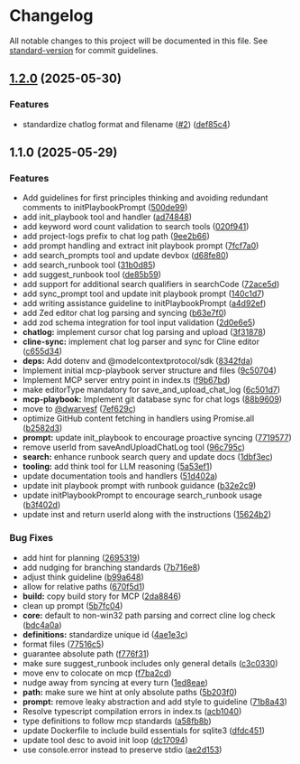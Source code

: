 # Changelog

All notable changes to this project will be documented in this file. See [standard-version](https://github.com/conventional-changelog/standard-version) for commit guidelines.

## [1.2.0](https://github.com/dwarvesf/mcp-playbook/compare/v1.1.0...v1.2.0) (2025-05-30)

### Features

- standardize chatlog format and filename ([#2](https://github.com/dwarvesf/mcp-playbook/issues/2)) ([def85c4](https://github.com/dwarvesf/mcp-playbook/commit/def85c464042d27de6eb4e3ccd4d1a604373bcda))

## 1.1.0 (2025-05-29)

### Features

- Add guidelines for first principles thinking and avoiding redundant comments to initPlaybookPrompt ([500de99](https://github.com/dwarvesf/mcp-playbook/commit/500de996bc95b2415cc0a88394b04ace2386c2b3))
- add init_playbook tool and handler ([ad74848](https://github.com/dwarvesf/mcp-playbook/commit/ad748486d3271383e8eaa826fa15eac821195056))
- add keyword word count validation to search tools ([020f941](https://github.com/dwarvesf/mcp-playbook/commit/020f94152d22d70ef103b63c89f9ee05ffc0eca1))
- add project-logs prefix to chat log path ([9ee2b66](https://github.com/dwarvesf/mcp-playbook/commit/9ee2b66e6a9ca2bf5733263594262ed28e4c56d7))
- add prompt handling and extract init playbook prompt ([7fcf7a0](https://github.com/dwarvesf/mcp-playbook/commit/7fcf7a061c8edf0d47ac5b614da392b771a98eaf))
- add search_prompts tool and update devbox ([d68fe80](https://github.com/dwarvesf/mcp-playbook/commit/d68fe80a956abaaac30a22029f0675a5c666570a))
- add search_runbook tool ([31b0d85](https://github.com/dwarvesf/mcp-playbook/commit/31b0d85d1bf2a3a8d26b1d80406bf35a39bf657a))
- add suggest_runbook tool ([de85b59](https://github.com/dwarvesf/mcp-playbook/commit/de85b595f8d2819b83ac06dadd46be1bb2fe4c38))
- add support for additional search qualifiers in searchCode ([72ace5d](https://github.com/dwarvesf/mcp-playbook/commit/72ace5daccdd68dc9dc6bca060295b8a6ba86b52))
- add sync_prompt tool and update init playbook prompt ([140c1d7](https://github.com/dwarvesf/mcp-playbook/commit/140c1d7619d1fa9dfda3cf216115aba25811481c))
- add writing assistance guideline to initPlaybookPrompt ([a4d92ef](https://github.com/dwarvesf/mcp-playbook/commit/a4d92ef94f4344a2a463cd8ba50c0593052190e8))
- add Zed editor chat log parsing and syncing ([b63e7f0](https://github.com/dwarvesf/mcp-playbook/commit/b63e7f0fe4c20c3762fddba4427ac8f9b0a0467f))
- add zod schema integration for tool input validation ([2d0e6e5](https://github.com/dwarvesf/mcp-playbook/commit/2d0e6e56030f8883c905b8400823a0e9a2f1aaca))
- **chatlog:** implement cursor chat log parsing and upload ([3f31878](https://github.com/dwarvesf/mcp-playbook/commit/3f318783853d52be6cdaf570264b28fd77888b5a))
- **cline-sync:** implement chat log parser and sync for Cline editor ([c655d34](https://github.com/dwarvesf/mcp-playbook/commit/c655d343fed92128d8dc5c6457c0d62aa2c3bb67))
- **deps:** Add dotenv and @modelcontextprotocol/sdk ([8342fda](https://github.com/dwarvesf/mcp-playbook/commit/8342fda9590a455553a12a2bdad694209edccb02))
- Implement initial mcp-playbook server structure and files ([9c50704](https://github.com/dwarvesf/mcp-playbook/commit/9c50704c74c63f0495909dd2d4551e6e1c616f11))
- Implement MCP server entry point in index.ts ([f9b67bd](https://github.com/dwarvesf/mcp-playbook/commit/f9b67bd9bcea2868f0d131365a98e1715a008fd6))
- make editorType mandatory for save_and_upload_chat_log ([6c501d7](https://github.com/dwarvesf/mcp-playbook/commit/6c501d7e88ebafbc1e1566730c5b195aa09b3829))
- **mcp-playbook:** Implement git database sync for chat logs ([88b9609](https://github.com/dwarvesf/mcp-playbook/commit/88b960903b67fb853ad774ed595cc6fa26d4c65a))
- move to [@dwarvesf](https://github.com/dwarvesf) ([7ef629c](https://github.com/dwarvesf/mcp-playbook/commit/7ef629c626c831a6ecfc122925379325c1b9c322))
- optimize GitHub content fetching in handlers using Promise.all ([b2582d3](https://github.com/dwarvesf/mcp-playbook/commit/b2582d3e70ce12e3ee32c2474c9b0cf6ba33c863))
- **prompt:** update init_playbook to encourage proactive syncing ([7719577](https://github.com/dwarvesf/mcp-playbook/commit/77195770c315d97e1b4a87299b4ce4d1aa9c4843))
- remove userId from saveAndUploadChatLog tool ([96c795c](https://github.com/dwarvesf/mcp-playbook/commit/96c795c37fd46f16341d4518a4ffee7767a9c8f1))
- **search:** enhance runbook search query and update docs ([1dbf3ec](https://github.com/dwarvesf/mcp-playbook/commit/1dbf3ec028dc16f471475949ef775ff17714571b))
- **tooling:** add think tool for LLM reasoning ([5a53ef1](https://github.com/dwarvesf/mcp-playbook/commit/5a53ef16575564a1da5637238e0f600e1e44a7ed))
- update documentation tools and handlers ([51d402a](https://github.com/dwarvesf/mcp-playbook/commit/51d402a3f701977ab26c8766c115553c13df294d))
- update init playbook prompt with runbook guidance ([b32e2c9](https://github.com/dwarvesf/mcp-playbook/commit/b32e2c918e1a1c7f18d9ba8f54eb091bd2fb2b94))
- update initPlaybookPrompt to encourage search_runbook usage ([b3f402d](https://github.com/dwarvesf/mcp-playbook/commit/b3f402dc997a3d40dd99047e7b99ce23a38ddbec))
- update inst and return userId along with the instructions ([15624b2](https://github.com/dwarvesf/mcp-playbook/commit/15624b2bc199dfe0c91e6d021f31a65d0d34722b))

### Bug Fixes

- add hint for planning ([2695319](https://github.com/dwarvesf/mcp-playbook/commit/2695319c23893059e73a9d0ba22fe9c94867a9e2))
- add nudging for branching standards ([7b716e8](https://github.com/dwarvesf/mcp-playbook/commit/7b716e831afdafc1df479b3d40c7a74ecad8e4f4))
- adjust think guideline ([b99a648](https://github.com/dwarvesf/mcp-playbook/commit/b99a648106534eaa1cd6135a7465d29513285cd5))
- allow for relative paths ([670f5d1](https://github.com/dwarvesf/mcp-playbook/commit/670f5d1c404bda8f05496e9cfedae6b4391152c5))
- **build:** copy build story for MCP ([2da8846](https://github.com/dwarvesf/mcp-playbook/commit/2da8846942f7ea9d529fb361ad78a838f0bd14f1))
- clean up prompt ([5b7fc04](https://github.com/dwarvesf/mcp-playbook/commit/5b7fc04c9b6064782ac0954a663632db63b2cc00))
- **core:** default to non-win32 path parsing and correct cline log check ([bdc4a0a](https://github.com/dwarvesf/mcp-playbook/commit/bdc4a0a7db83512a5605b8fa18b72aa3e0b167c4))
- **definitions:** standardize unique id ([4ae1e3c](https://github.com/dwarvesf/mcp-playbook/commit/4ae1e3c1f2caf7731cdaa56703dd71ecadb1b16c))
- format files ([77516c5](https://github.com/dwarvesf/mcp-playbook/commit/77516c58837b4709ebcba3149975b38f5da92cbe))
- guarantee absolute path ([f776f31](https://github.com/dwarvesf/mcp-playbook/commit/f776f31e10c583278b634f760b26eac68100b27c))
- make sure suggest_runbook includes only general details ([c3c0330](https://github.com/dwarvesf/mcp-playbook/commit/c3c0330e727ec8b8f04509a1bb4b051fccada20f))
- move env to colocate on mcp ([f7ba2cd](https://github.com/dwarvesf/mcp-playbook/commit/f7ba2cd14883ec6896eb3a7566c6152fe9f3c1a7))
- nudge away from syncing at every turn ([1ed8eae](https://github.com/dwarvesf/mcp-playbook/commit/1ed8eaedcfaffc01b24a4c02eb414b877ad957b4))
- **path:** make sure we hint at only absolute paths ([5b203f0](https://github.com/dwarvesf/mcp-playbook/commit/5b203f0a7f6f3ebb7937425ff435944fa9e9d3a7))
- **prompt:** remove leaky abstraction and add style to guideline ([71b8a43](https://github.com/dwarvesf/mcp-playbook/commit/71b8a4375107255546719b4090fcbf132f3d0ed3))
- Resolve typescript compilation errors in index.ts ([acb1040](https://github.com/dwarvesf/mcp-playbook/commit/acb10405cc829384048f3bf22eb8e65e47462bc0))
- type definitions to follow mcp standards ([a58fb8b](https://github.com/dwarvesf/mcp-playbook/commit/a58fb8b7576b81f6d5159787a3c89e5f7f96a702))
- update Dockerfile to include build essentials for sqlite3 ([dfdc451](https://github.com/dwarvesf/mcp-playbook/commit/dfdc45109d7d5275784a4775e8b0d7ff0d80430b))
- update tool desc to avoid init loop ([dc17094](https://github.com/dwarvesf/mcp-playbook/commit/dc170947db6ee2ce0d4dc642ed46ec6edcc38e2e))
- use console.error instead to preserve stdio ([ae2d153](https://github.com/dwarvesf/mcp-playbook/commit/ae2d153001f0c946495f49cdceedeb067213a1df))
